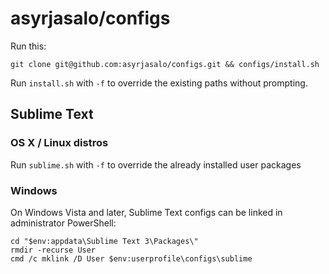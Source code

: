 # asyrjasalo/configs

Run this:

    git clone git@github.com:asyrjasalo/configs.git && configs/install.sh

Run `install.sh` with `-f` to override the existing paths without prompting.


## Sublime Text

### OS X / Linux distros

Run `sublime.sh` with `-f` to override the already installed user packages


### Windows

On Windows Vista and later, Sublime Text configs can be linked in administrator PowerShell:

```
cd "$env:appdata\Sublime Text 3\Packages\"
rmdir -recurse User
cmd /c mklink /D User $env:userprofile\configs\sublime
```
